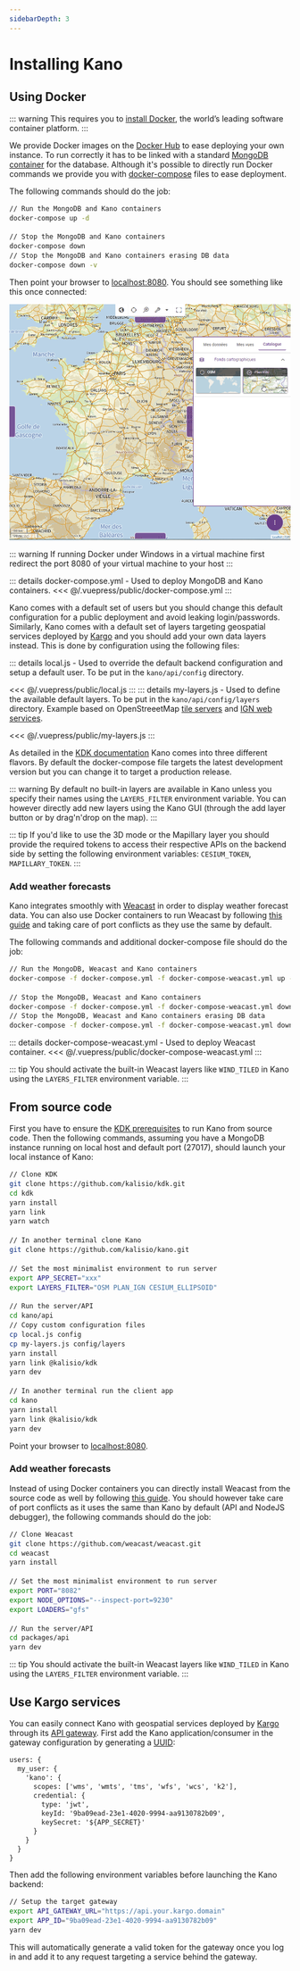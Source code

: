 ```yaml
---
sidebarDepth: 3
---
```


# Installing Kano

## Using Docker

::: warning 
This requires you to [install Docker](https://docs.docker.com/engine/installation/), the world’s leading software container platform.
::: 

We provide Docker images on the [Docker Hub](https://hub.docker.com/r/kalisio/kano/) to ease deploying your own instance. To run correctly it has to be linked with a standard [MongoDB container](https://hub.docker.com/_/mongo/) for the database. Although it's possible to directly run Docker commands we provide you with [docker-compose](https://docs.docker.com/compose/) files to ease deployment.

The following commands should do the job:

```bash
// Run the MongoDB and Kano containers
docker-compose up -d

// Stop the MongoDB and Kano containers
docker-compose down
// Stop the MongoDB and Kano containers erasing DB data
docker-compose down -v
```

Then point your browser to [localhost:8080](http://localhost:8080). You should see something like this once connected:

![installation](../assets/kano-installation.png)

::: warning
If running Docker under Windows in a virtual machine first redirect the port 8080 of your virtual machine to your host
:::

::: details docker-compose.yml - Used to deploy MongoDB and Kano containers.
<<< @/.vuepress/public/docker-compose.yml
:::

Kano comes with a default set of users but you should change this default configuration for a public deployment and avoid leaking login/passwords. Similarly, Kano comes with a default set of layers targeting geospatial services deployed by [Kargo](https://kalisio.github.io/kargo/) and you should add your own data layers instead. This is done by configuration using the following files:

::: details local.js - Used to override the default backend configuration and setup a default user.
To be put in the `kano/api/config` directory.

<<< @/.vuepress/public/local.js
:::
::: details my-layers.js - Used to define the available default layers.
To be put in the `kano/api/config/layers` directory. Example based on OpenStreeetMap [tile servers](https://wiki.openstreetmap.org/wiki/Tile_servers) and [IGN web services](https://geoservices.ign.fr/services-web-experts-cartes).

<<< @/.vuepress/public/my-layers.js
:::

As detailed in the [KDK documentation](https://kalisio.github.io/kdk/guides/development/deploy.html#deployment-flavors) Kano comes into three different flavors. By default the docker-compose file targets the latest development version but you can change it to target a production release.

::: warning
By default no built-in layers are available in Kano unless you specify their names using the `LAYERS_FILTER` environment variable. You can however directly add new layers using the Kano GUI (through the add layer button or by drag'n'drop on the map).
:::

::: tip
If you'd like to use the 3D mode or the Mapillary layer you should provide the required tokens to access their respective APIs on the backend side by setting the following environment variables: `CESIUM_TOKEN`, `MAPILLARY_TOKEN`.
:::

### Add weather forecasts

Kano integrates smoothly with [Weacast](https://weacast.github.io/weacast-docs/) in order to display weather forecast data. You can also use Docker containers to run Weacast by following [this guide](https://weacast.github.io/weacast/guides/basics.html#the-easy-way-using-docker) and taking care of port conflicts as they use the same by default.

The following commands and additional docker-compose file should do the job:

```bash
// Run the MongoDB, Weacast and Kano containers
docker-compose -f docker-compose.yml -f docker-compose-weacast.yml up -d

// Stop the MongoDB, Weacast and Kano containers
docker-compose -f docker-compose.yml -f docker-compose-weacast.yml down 
// Stop the MongoDB, Weacast and Kano containers erasing DB data
docker-compose -f docker-compose.yml -f docker-compose-weacast.yml down -v
```

::: details docker-compose-weacast.yml - Used to deploy Weacast container.
<<< @/.vuepress/public/docker-compose-weacast.yml
:::

::: tip
You should activate the built-in Weacast layers like `WIND_TILED` in Kano using the `LAYERS_FILTER` environment variable.
:::

## From source code

First you have to ensure the [KDK prerequisites](https://kalisio.github.io/kdk/guides/development/setup.html#prerequisites) to run Kano from source code. Then the following commands, assuming you have a MongoDB instance running on local host and default port (27017), should launch your local instance of Kano:

```bash
// Clone KDK
git clone https://github.com/kalisio/kdk.git
cd kdk
yarn install
yarn link
yarn watch

// In another terminal clone Kano
git clone https://github.com/kalisio/kano.git

// Set the most minimalist environment to run server
export APP_SECRET="xxx"
export LAYERS_FILTER="OSM PLAN_IGN CESIUM_ELLIPSOID"

// Run the server/API
cd kano/api
// Copy custom configuration files
cp local.js config
cp my-layers.js config/layers
yarn install
yarn link @kalisio/kdk
yarn dev

// In another terminal run the client app
cd kano
yarn install
yarn link @kalisio/kdk
yarn dev
```

Point your browser to [localhost:8080](http://localhost:8080).

### Add weather forecasts

Instead of using Docker containers you can directly install Weacast from the source code as well by following [this guide](https://weacast.github.io/weacast/guides/basics.html#the-hard-way-from-source-code). You should however take care of port conflicts as it uses the same than Kano by default (API and NodeJS debugger), the following commands should do the job:
```bash
// Clone Weacast
git clone https://github.com/weacast/weacast.git
cd weacast
yarn install

// Set the most minimalist environment to run server
export PORT="8082"
export NODE_OPTIONS="--inspect-port=9230"
export LOADERS="gfs"

// Run the server/API
cd packages/api
yarn dev
```

::: tip
You should activate the built-in Weacast layers like `WIND_TILED` in Kano using the `LAYERS_FILTER` environment variable.
:::

## Use Kargo services

You can easily connect Kano with geospatial services deployed by [Kargo](https://kalisio.github.io/kargo/) through its [API gateway](https://kalisio.github.io/kargo/guides/advanced-usage.html#using-the-api-gateway). First add the Kano application/consumer in the gateway configuration by generating a [UUID](https://www.uuidgenerator.net/):
```
users: {
  my_user: {
    'kano': {
      scopes: ['wms', 'wmts', 'tms', 'wfs', 'wcs', 'k2'],
      credential: {
        type: 'jwt',
        keyId: '9ba09ead-23e1-4020-9994-aa9130782b09',
        keySecret: '${APP_SECRET}'
      }
    }
  }
}
```
Then add the following environment variables before launching the Kano backend:
```bash
// Setup the target gateway
export API_GATEWAY_URL="https://api.your.kargo.domain"
export APP_ID="9ba09ead-23e1-4020-9994-aa9130782b09"
yarn dev
```
This will automatically generate a valid token for the gateway once you log in and add it to any request targeting a service behind the gateway.
